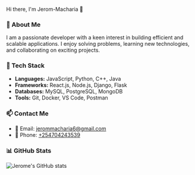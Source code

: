 Hi there, I'm Jerom-Macharia 👋

### 🚀 About Me
I am a passionate developer with a keen interest in building efficient and scalable applications. I enjoy solving problems, learning new technologies, and collaborating on exciting projects.

### 🔧 Tech Stack
- **Languages:** JavaScript, Python, C++, Java  
- **Frameworks:** React.js, Node.js, Django, Flask  
- **Databases:** MySQL, PostgreSQL, MongoDB  
- **Tools:** Git, Docker, VS Code, Postman  

### 📫 Contact Me
- 📧 Email: [jerommacharia6@gmail.com](mailto:jerommacharia6@gmail.com)  
- 📱 Phone: [+254704243539](tel:+254704243539)  
### 📊 GitHub Stats
![Jerome's GitHub stats](https://github-readme-stats.vercel.app/api?username=YourGitHubUsername&show_icons=true&theme=radical)
